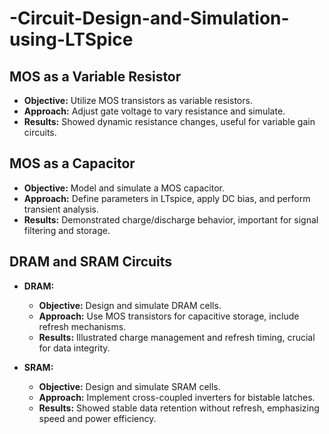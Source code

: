# -Circuit-Design-and-Simulation-using-LTSpice

## MOS as a Variable Resistor
- **Objective:** Utilize MOS transistors as variable resistors.
- **Approach:** Adjust gate voltage to vary resistance and simulate.
- **Results:** Showed dynamic resistance changes, useful for variable gain circuits.

## MOS as a Capacitor
- **Objective:** Model and simulate a MOS capacitor.
- **Approach:** Define parameters in LTspice, apply DC bias, and perform transient analysis.
- **Results:** Demonstrated charge/discharge behavior, important for signal filtering and storage.

## DRAM and SRAM Circuits
- **DRAM:**
  - **Objective:** Design and simulate DRAM cells.
  - **Approach:** Use MOS transistors for capacitive storage, include refresh mechanisms.
  - **Results:** Illustrated charge management and refresh timing, crucial for data integrity.

- **SRAM:**
  - **Objective:** Design and simulate SRAM cells.
  - **Approach:** Implement cross-coupled inverters for bistable latches.
  - **Results:** Showed stable data retention without refresh, emphasizing speed and power efficiency.

